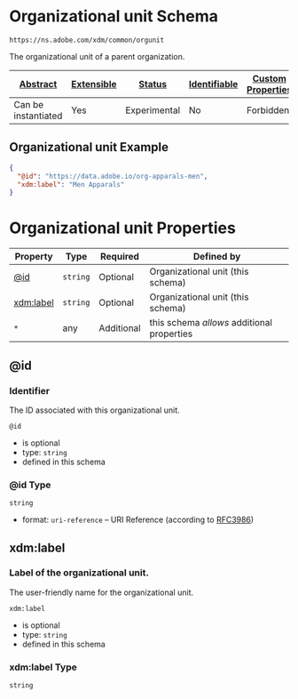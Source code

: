 
# Organizational unit Schema

```
https://ns.adobe.com/xdm/common/orgunit
```

The organizational unit of a parent organization.

| [Abstract](../../abstract.md) | [Extensible](../../extensions.md) | [Status](../../status.md) | [Identifiable](../../id.md) | [Custom Properties](../../extensions.md) | [Additional Properties](../../extensions.md) | Defined In |
|-------------------------------|-----------------------------------|---------------------------|-----------------------------|------------------------------------------|----------------------------------------------|------------|
| Can be instantiated | Yes | Experimental | No | Forbidden | Permitted | [common/orgunit.schema.json](common/orgunit.schema.json) |

## Organizational unit Example
```json
{
  "@id": "https://data.adobe.io/org-apparals-men",
  "xdm:label": "Men Apparals"
}
```

# Organizational unit Properties

| Property | Type | Required | Defined by |
|----------|------|----------|------------|
| [@id](#id) | `string` | Optional | Organizational unit (this schema) |
| [xdm:label](#xdmlabel) | `string` | Optional | Organizational unit (this schema) |
| `*` | any | Additional | this schema *allows* additional properties |

## @id
### Identifier

The ID associated with this organizational unit.

`@id`
* is optional
* type: `string`
* defined in this schema

### @id Type


`string`
* format: `uri-reference` – URI Reference (according to [RFC3986](https://tools.ietf.org/html/rfc3986))






## xdm:label
### Label of the organizational unit.

The user-friendly name for the organizational unit.

`xdm:label`
* is optional
* type: `string`
* defined in this schema

### xdm:label Type


`string`





